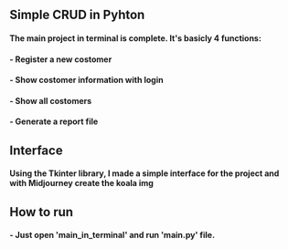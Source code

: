 ## Simple CRUD in Pyhton
<h4> The main project in terminal is complete. It's basicly 4 functions:</h4>
<h4> - Register a new costomer </h4>
<h4> - Show costomer information with login </h4>
<h4> - Show all costomers </h4>
<h4> - Generate a report file </h4>

## Interface
<h4> Using the Tkinter library, I made a simple interface for the project 
and with Midjourney create the koala img</h4>

## How to run
<h4> - Just open 'main_in_terminal' and run 'main.py' file. </h4>

